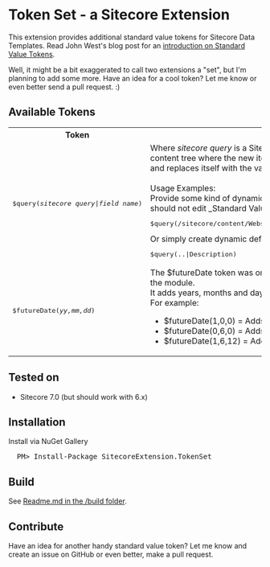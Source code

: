 # Token Set - a Sitecore Extension

This extension provides additional standard value tokens for Sitecore Data Templates. Read John West's blog post for an [introduction on Standard Value Tokens](http://www.sitecore.net/Community/Technical-Blogs/John-West-Sitecore-Blog/Posts/2012/05/Expand-Standard-Values-Tokens-in-Existing-Items-with-the-Sitecore-ASPNET-CMS.aspx).

Well, it might be a bit exaggerated to call two extensions a "set", but I'm planning to add some more. Have an idea for a cool token? Let me know or even better send a pull request. :)


## Available Tokens
<table>
<tr>
  <th>Token</th>
  <th>Description</th>
</tr>
<tr>
  <td><pre>$query(<i>sitecore&nbsp;query</i>|<i>field&nbsp;name</i>)</pre></td>
  <td>
  Where <i>sitecore query</i> is a Sitecore query, executed relative to the position in the content tree where the new item is created. The token takes the first item in the result and replaces itself with the value of <i>field name</i>.<br><br>
  Usage Examples:<br>
  Provide some kind of dynamic default values authors can manage (nope, Authors should not edit _Standard Values templates):
  <pre>$query(/sitecore/content/Website/Config//*[@@name="Default config"]|Default Title)</pre>
  Or simply create dynamic defaults by copying the content from a parent items field.
<pre>$query(..|Description)</pre>
  </td>
</th>
<tr>
  <td><pre>$futureDate(<i>yy,mm,dd</i>)</pre></td>
  <td>The $futureDate token was originally created by <a href="https://twitter.com/briancaos">@briancaos</a> but slightly rewritten for the module.<br>
  It adds years, months and days to the date of the item creation.<br>
  For example:
  <ul>
   <li>$futureDate(1,0,0)   = Adds Now + 1 year</li>
   <li>$futureDate(0,6,0)   = Adds Now + 6 months</li>
   <li>$futureDate(1,6,12)  = Adds Now + 1 year, 6 months, 12 days</li>
  </ul>
  </td>
</tr>
</tr>
</table>

## Tested on
* Sitecore 7.0 (but should work with 6.x)

## Installation 
Install via NuGet Gallery
<pre>
  PM> Install-Package SitecoreExtension.TokenSet
</pre>

## Build
See [Readme.md in the /build folder](https://github.com/retohugi/SitecoreExtensions/blob/master/build/readme.md).

## Contribute
Have an idea for another handy standard value token? Let me know and create an issue on GitHub or even better, make a pull request.
